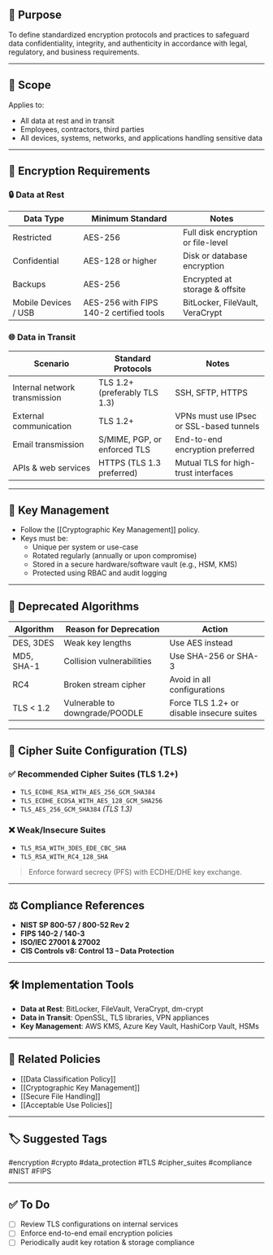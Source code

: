 ## 🎯 Purpose

To define standardized encryption protocols and practices to safeguard data confidentiality, integrity, and authenticity in accordance with legal, regulatory, and business requirements.

---

## 🧱 Scope

Applies to:
- All data at rest and in transit
- Employees, contractors, third parties
- All devices, systems, networks, and applications handling sensitive data

---

## 🔑 Encryption Requirements

### 🔒 Data at Rest

| Data Type                | Minimum Standard                         | Notes                                 |
|--------------------------|------------------------------------------|---------------------------------------|
| Restricted               | AES-256                                   | Full disk encryption or file-level   |
| Confidential             | AES-128 or higher                        | Disk or database encryption           |
| Backups                  | AES-256                                   | Encrypted at storage & offsite        |
| Mobile Devices / USB     | AES-256 with FIPS 140-2 certified tools  | BitLocker, FileVault, VeraCrypt       |

### 🌐 Data in Transit

| Scenario                        | Standard Protocols                             | Notes                                           |
|----------------------------------|------------------------------------------------|-------------------------------------------------|
| Internal network transmission    | TLS 1.2+ (preferably TLS 1.3)                  | SSH, SFTP, HTTPS                                |
| External communication          | TLS 1.2+                                       | VPNs must use IPsec or SSL-based tunnels       |
| Email transmission              | S/MIME, PGP, or enforced TLS                   | End-to-end encryption preferred                 |
| APIs & web services             | HTTPS (TLS 1.3 preferred)                      | Mutual TLS for high-trust interfaces            |

---

## 🔐 Key Management

- Follow the [[Cryptographic Key Management]] policy.
- Keys must be:
  - Unique per system or use-case
  - Rotated regularly (annually or upon compromise)
  - Stored in a secure hardware/software vault (e.g., HSM, KMS)
  - Protected using RBAC and audit logging

---

## 🚫 Deprecated Algorithms

| Algorithm         | Reason for Deprecation          | Action                                 |
|------------------|----------------------------------|----------------------------------------|
| DES, 3DES         | Weak key lengths                 | Use AES instead                        |
| MD5, SHA-1        | Collision vulnerabilities        | Use SHA-256 or SHA-3                   |
| RC4               | Broken stream cipher             | Avoid in all configurations            |
| TLS < 1.2         | Vulnerable to downgrade/POODLE   | Force TLS 1.2+ or disable insecure suites |

---

## 🔧 Cipher Suite Configuration (TLS)

### ✅ Recommended Cipher Suites (TLS 1.2+)

- `TLS_ECDHE_RSA_WITH_AES_256_GCM_SHA384`
- `TLS_ECDHE_ECDSA_WITH_AES_128_GCM_SHA256`
- `TLS_AES_256_GCM_SHA384` *(TLS 1.3)*

### ❌ Weak/Insecure Suites

- `TLS_RSA_WITH_3DES_EDE_CBC_SHA`
- `TLS_RSA_WITH_RC4_128_SHA`

> Enforce forward secrecy (PFS) with ECDHE/DHE key exchange.

---

## ⚖️ Compliance References

- **NIST SP 800-57 / 800-52 Rev 2**
- **FIPS 140-2 / 140-3**
- **ISO/IEC 27001 & 27002**
- **CIS Controls v8: Control 13 – Data Protection**

---

## 🛠 Implementation Tools

- **Data at Rest**: BitLocker, FileVault, VeraCrypt, dm-crypt
- **Data in Transit**: OpenSSL, TLS libraries, VPN appliances
- **Key Management**: AWS KMS, Azure Key Vault, HashiCorp Vault, HSMs

---

## 📌 Related Policies

- [[Data Classification Policy]]
- [[Cryptographic Key Management]]
- [[Secure File Handling]]
- [[Acceptable Use Policies]]

---

## 🏷 Suggested Tags

#encryption #crypto #data_protection #TLS #cipher_suites #compliance #NIST #FIPS

---

## ✅ To Do

- [ ] Review TLS configurations on internal services
- [ ] Enforce end-to-end email encryption policies
- [ ] Periodically audit key rotation & storage compliance
